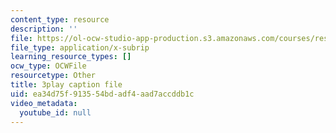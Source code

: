 ```yaml
---
content_type: resource
description: ''
file: https://ol-ocw-studio-app-production.s3.amazonaws.com/courses/res-9-003-brains-minds-and-machines-summer-course-summer-2015/ea34d75f913554bdadf4aad7accddb1c_3xBTFOxtfNU.vtt
file_type: application/x-subrip
learning_resource_types: []
ocw_type: OCWFile
resourcetype: Other
title: 3play caption file
uid: ea34d75f-9135-54bd-adf4-aad7accddb1c
video_metadata:
  youtube_id: null
---
```

